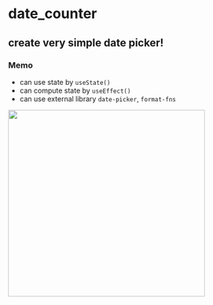 # date_counter

## create very simple date picker!

### Memo

- can use state by `useState()`
- can compute state by `useEffect()`
- can use external library `date-picker`, `format-fns`

<img src="https://github.com/user-attachments/assets/87893dff-f585-4669-97ac-bf3c1af53572" width="400" height="380"/>
